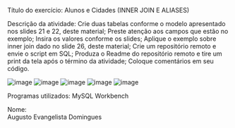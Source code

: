 Título do exercício: Alunos e Cidades (INNER JOIN E ALIASES)

Descrição da atividade: 
  Crie duas tabelas conforme o modelo apresentado nos slides 21 e 22, deste material;
  Preste atenção aos campos que estão no exemplo;
  Insira os valores conforme os slides;
  Aplique o exemplo sobre inner join dado no slide 26, deste material;
  Crie um repositório remoto e envie o script em SQL;
  Produza o Readme do repositório remoto e tire um print da tela após o término da atividade;
  Coloque comentários em seu código.

![image](https://github.com/AugustoEvangelista/Alunos-e-Cidades-INNER-JOIN-E-ALIASES-/assets/169067689/9c932326-e1fe-4e08-a35a-e00f620d1071)
![image](https://github.com/AugustoEvangelista/Alunos-e-Cidades-INNER-JOIN-E-ALIASES-/assets/169067689/550efee2-4558-4c91-bc4d-5a4a64674716)
![image](https://github.com/AugustoEvangelista/Alunos-e-Cidades-INNER-JOIN-E-ALIASES-/assets/169067689/5ca041c2-0292-4cbe-8fbf-fa068f45ad4f)
![image](https://github.com/AugustoEvangelista/Alunos-e-Cidades-INNER-JOIN-E-ALIASES-/assets/169067689/4168f3a6-cf6e-4523-93ba-af68538233a3)
![image](https://github.com/AugustoEvangelista/Alunos-e-Cidades-INNER-JOIN-E-ALIASES-/assets/169067689/6d7644ac-29a5-43b0-a744-07a8fb3cf635)


Programas utilizados: 
  MySQL Workbench

Nome:  
  Augusto Evangelista Domingues
